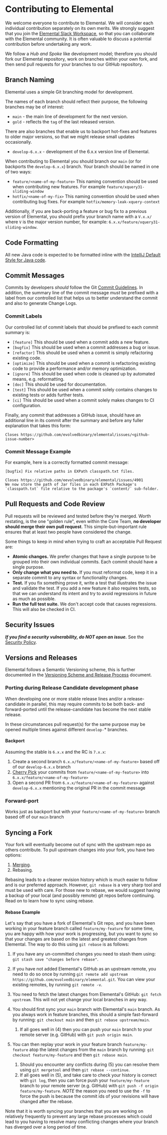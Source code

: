 # Contributing to Elemental
We welcome everyone to contribute to Elemental. We will consider each individual contribution separately on its own merits.
We strongly suggest that you join the [Elemental Slack Workspace](https://join.slack.com/t/elemental-xyz/shared_invite/zt-3290ginoh-lWocaoR3UMw7jghfrt~kFA), so that you can collaborate with the Elemental community. It is often valuable to discuss a potential contribution before undertaking any work.

We follow a *Hub and Spoke* like development model; therefore you should fork our Elemental repository, work on branches within your own fork, and then send pull requests for your branches to our GitHub repository.

## Branch Naming
Elemental uses a simple Git branching model for development.

The names of each branch should reflect their purpose, the following branches may be of interest:
* `main` - the main line of development for the next version.
* `gold` - reflects the `tag` of the last released version.

There are also branches that enable us to backport hot-fixes and features to older major versions, so that we might release small updates occasionally.
* `develop-6.x.x` - development of the 6.x.x version line of Elemental.

When contributing to Elemental you should branch our `main` (or for backports the `develop-6.x.x`) branch. Your branch should be named in one of two ways:

* `feature/<name-of-my-feature>`
    This naming convention should be used when contributing new features. For example `feature/xquery31-sliding-window`
* `hotfix/<name-of-my-fix>`
    This naming convention should be used when contributing bug fixes. For example `hotfix/memory-leak-xquery-context`

Additionally, if you are back-porting a feature or bug fix to a previous version of Elemental, you should prefix your branch name with a `V.x.x/` where `V` is the major version number, for example: `6.x.x/feature/xquery31-sliding-window`.

## Code Formatting
All new Java code is expected to be formatted inline with the [IntelliJ Default Style for Java code](https://www.jetbrains.com/help/idea/configuring-code-style.html#configure-code-style-schemes). 

## Commit Messages
Commits by developers *should* follow the Git [Commit Guidelines](https://git-scm.com/book/en/v2/Distributed-Git-Contributing-to-a-Project#_commit_guidelines). In addition, the summary line of the commit message *must* be prefixed with a label from our controlled list that helps us to better understand the commit and also to generate Change Logs.

### Commit Labels
Our controlled list of commit labels that should be prefixed to each commit summary is:

* `[feature]`
    This should be used when a commit adds a new feature.
* `[bugfix]`
    This should be used when a commit addresses a bug or issue.
* `[refactor]`
    This should be used when a commit is simply refactoring existing code.
* `[optimize]`
    This should be used when a commit is refactoring existing code to provide a performance and/or memory optimization.
* `[ignore]`
    This should be used when code is cleaned up by automated means, e.g. reformatting.
* `[doc]`
    This should be used for documentation.
* `[test]`
    This should be used when a commit solely contains changes to existing tests or adds further tests.
* `[ci]`
    This should be used when a commit solely makes changes to CI configuration.

Finally, any commit that addresses a GitHub issue, should have an additional line in its commit after the summary and before any fuller explanation that takes this form:
```
Closes https://github.com/evolvedbinary/elemental/issues/<github-issue-number>
```

### Commit Message Example
For example, here is a correctly formatted commit message:

```
[bugfix] Fix relative paths in EXPath classpath.txt files.

Closes https://github.com/eevolvedbinary/elemental/issues/4901
We now store the path of Jar files in each EXPath Package's `classpath.txt` file relative to the package's `content/` sub-folder.
```

## Pull Requests and Code Review
Pull requests will be reviewed and tested before they're merged. 
Worth restating, is the one "golden rule", even within the Core Team, **no developer should merge their own pull request**. This simple-but-important rule ensures that at least two people have considered the change.

Some things to keep in mind when trying to craft an acceptable Pull Request are:
-   **Atomic changes.** We prefer changes that have a single purpose to be grouped into their own individual commits. Each commit should have a single purpose.
-   **Only change what you need to.** If you must reformat code, keep it in a separate commit to any syntax or functionality changes.
-   **Test.** If you fix something prove it, write a test that illustrates the issue and validate the test. If you add a new feature it also requires tests, so that we can understand its intent and try to avoid regressions in future as much as possible.
-   **Run the full test suite.** We don't accept code that causes regressions. This will also be checked in CI.


## Security Issues
***If you find a security vulnerability, do NOT open an issue.***
See the [Security Policy](SECURITY.md).

## Versions and Releases
Elemental follows a Semantic Versioning scheme, this is further documented in the [Versioning Scheme and Release Process](VERSIONING_AND_RELEASING.md) document.

### Porting during Release Candidate development phase
When developing one or more stable release lines and/or a release-candidate in parallel, this may require commits to be both back- and forward-ported until the release-candidate has become the next stable release.

In these circumstances pull request(s) for the same purpose may be opened multiple times against different `develop-`* branches.

#### Backport
Assuming the stable is `6.x.x` and the RC is `7.x.x`:
1. Create a second branch `6.x.x/feature/<name-of-my-feature>` based off of our `develop-6.x.x` branch
2. [Cherry Pick](https://git-scm.com/docs/git-cherry-pick) your commits from `feature/<name-of-my-feature>` into `6.x.x/feature/<name-of-my-feature>`
3. Open a second PR from `6.x.x/feature/<name-of-my-feature>` against `develop-6.x.x` mentioning the original PR in the commit message

### Forward-port
Works just as backport but with your `feature/<name-of-my-feature>` branch based off of our `main` branch

## Syncing a Fork
Your fork will eventually become out of sync with the upstream repo as others contribute. To pull upstream changes into your fork, you have two options:

1.  [Merging](https://help.github.com/articles/syncing-a-fork).
2.  Rebasing.

Rebasing leads to a cleaner revision history which is much easier to follow and is our preferred approach. However, `git rebase` is a very sharp tool and must be used with care. For those new to rebase, we would suggest having a backup of your local (and possibly remote) git repos before continuing. Read on to learn how to sync using rebase.

#### Rebase Example
Let's say that you have a fork of Elemental's Git repo, and you have been working in your feature branch called `feature/my-feature` for some time, you are happy with how your work is progressing, but you want to sync so that your changes are based on the latest and greatest changes from Elemental. The way to do this using `git rebase` is as follows:

1.  If you have any un-committed changes you need to stash them using: `git stash save "changes before rebase"`.

2.  If you have not added Elemental's GitHub as an upstream remote, you need to do so once by running `git remote add upstream https://github.com/evolvedbinary/elemental.git`. You can view your existing remotes, by running `git remote -v`.

3.  You need to fetch the latest changes from Elemental's GitHub: `git fetch upstream`. This will not yet change your local branches in any way.

4.  You should first sync your `main` branch with Elemental's `main` branch. As you always work in feature branches, this should a simple fast-forward by running: `git checkout main` and then `git rebase upstream/main`.
    1.  If all goes well in (4) then you can push your `main` branch to your remote server (e.g. GitHub) with `git push origin main`.

5.  You can then replay your work in your feature branch `feature/my-feature` atop the latest changes from the `main` branch by running: `git checkout feature/my-feature` and then `git rebase main`.
    1.  Should you encounter any conflicts during (5) you can resolve them using `git mergetool` and then `git rebase --continue`.
    2.  If all goes well in (5), and take care to check your history is correct with `git log`, then you can force push your `feature/my-feature` branch to your remote server (e.g. GitHub) with `git push -f origin feature/my-feature`. *NOTE* the reason you need to use the `-f` to force the push is because the commit ids of your revisions will have changed after the rebase.

Note that it is worth syncing your branches that you are working on relatively frequently to prevent any large rebase processes which could lead to you having to resolve many conflicting changes where your branch has diverged over a long period of time.
